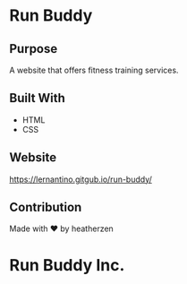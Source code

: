 # Run Buddy

## Purpose
A website that offers fitness training services.

## Built With
* HTML
* CSS

## Website
https://lernantino.gitgub.io/run-buddy/

## Contribution
Made with ❤️ by heatherzen

# Run Buddy Inc.